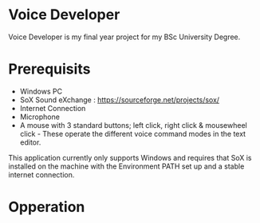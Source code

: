 # Voice Developer
Voice Developer is my final year project for my BSc University Degree.

# Prerequisits
  - Windows PC
  - SoX Sound eXchange : https://sourceforge.net/projects/sox/
  - Internet Connection
  - Microphone
  - A mouse with 3 standard buttons; left click, right click & mousewheel click - These operate the different voice command modes in the text editor. 

This application currently only supports Windows and requires that SoX is installed on the machine with the Environment PATH set up and a stable internet connection.

# Opperation